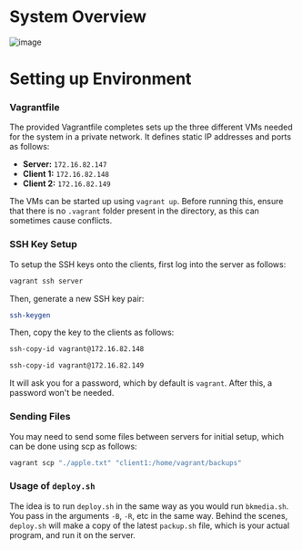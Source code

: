 # System Overview

![image](https://github.com/MuhammadKhanRavl/bkmedia/assets/142044230/95fb35cb-5c4f-437d-a28e-b837f19ffd20)


# Setting up Environment 

### Vagrantfile

The provided Vagrantfile completes sets up the three different VMs needed for the system in a private network. It defines static IP addresses and ports as follows:
- **Server:** `172.16.82.147`
- **Client 1:** `172.16.82.148`
- **Client 2:** `172.16.82.149`

The VMs can be started up using `vagrant up`. Before running this, ensure that there is no `.vagrant` folder present in the directory, as this can sometimes cause conflicts. 


### SSH Key Setup

To setup the SSH keys onto the clients, first log into the server as follows:

```bash
vagrant ssh server
```

Then, generate a new SSH key pair:

```bash
ssh-keygen
```

Then, copy the key to the clients as follows:

```bash
ssh-copy-id vagrant@172.16.82.148
```

```bash
ssh-copy-id vagrant@172.16.82.149
```

It will ask you for a password, which by default is `vagrant`. After this, a password won't be needed. 


### Sending Files

You may need to send some files between servers for initial setup, which can be done using scp as follows:

```bash
vagrant scp "./apple.txt" "client1:/home/vagrant/backups"
```


### Usage of `deploy.sh`

The idea is to run `deploy.sh` in the same way as you would run `bkmedia.sh`. You pass in the arguments `-B`, `-R`, etc in the same way. Behind the scenes, `deploy.sh` will make a copy of the latest `packup.sh` file, which is your actual program, and run it on the server. 


